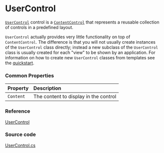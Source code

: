 # UserControl

[`UserControl`](https://avaloniaui.net/api/Avalonia.Controls/UserControl) control is a [`ContentControl`](https://avaloniaui.net/docs/controls/contentcontrol) that represents a reusable collection of controls in a predefined layout.

`UserControl` actually provides very little functionality on top of `ContentControl`. The difference is that you will not usually create instances of the `UserControl` class directly; instead a new subclass of the `UserControl` class is usually created for each "view" to be shown by an application. For information on how to create new `UserControl` classes from templates see the [quickstart](https://avaloniaui.net/docs/quickstart/usercontrol).

### Common Properties <a id="common-properties"></a>

| Property | Description |
| :--- | :--- |
| `Content` | The content to display in the control |

### Reference <a id="reference"></a>

[UserControl](http://reference.avaloniaui.net/api/Avalonia.Controls/UserControl/)

### Source code <a id="source-code"></a>

[UserControl.cs](https://github.com/AvaloniaUI/Avalonia/blob/master/src/Avalonia.Controls/UserControl.cs)

